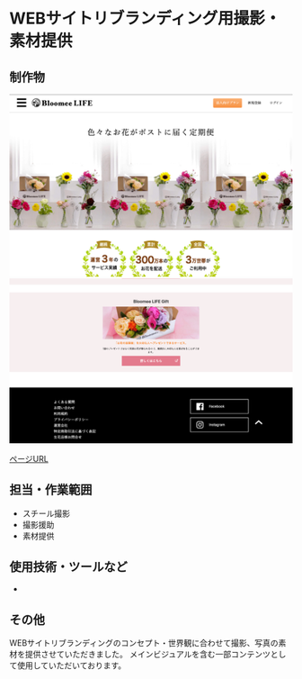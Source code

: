 # WEBサイトリブランディング用撮影・素材提供

## 制作物

<img src="https://github.com/isihigameKoudai/koudai-ishigame/blob/master/assets/img/bloomee.png" />
<img src="https://github.com/isihigameKoudai/koudai-ishigame/blob/master/assets/img/bloomee2.png" />

[ページURL](https://bloomeelife.com/)

## 担当・作業範囲
- スチール撮影
- 撮影援助
- 素材提供

## 使用技術・ツールなど
- 

## その他
WEBサイトリブランディングのコンセプト・世界観に合わせて撮影、写真の素材を提供させていただきました。
メインビジュアルを含む一部コンテンツとして使用していただいております。


